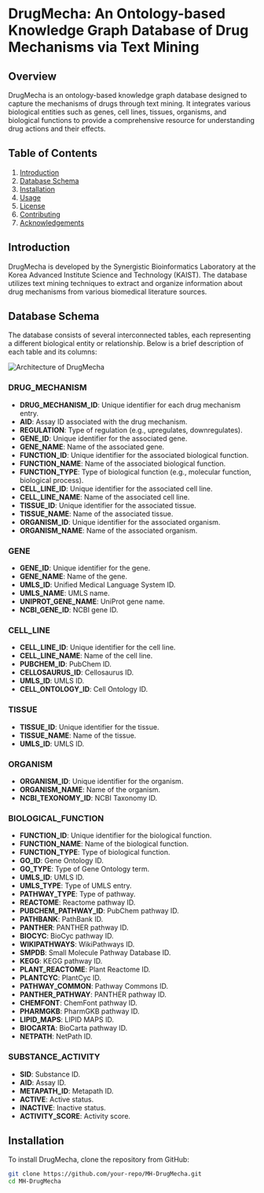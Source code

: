 # DrugMecha: An Ontology-based Knowledge Graph Database of Drug Mechanisms via Text Mining

## Overview
DrugMecha is an ontology-based knowledge graph database designed to capture the mechanisms of drugs through text mining. 
It integrates various biological entities such as genes, cell lines, tissues, organisms, and biological functions to provide a comprehensive resource for understanding drug actions and their effects.

## Table of Contents
1. [Introduction](#introduction)
2. [Database Schema](#database-schema)
3. [Installation](#installation)
4. [Usage](#usage)
5. [License](#license)
6. [Contributing](#contributing)
7. [Acknowledgements](#acknowledgements)

## Introduction
DrugMecha is developed by the Synergistic Bioinformatics Laboratory at the Korea Advanced Institute Science and Technology (KAIST). The database utilizes text mining techniques to extract and organize information about drug mechanisms from various biomedical literature sources.

## Database Schema
The database consists of several interconnected tables, each representing a different biological entity or relationship. Below is a brief description of each table and its columns:

![Architecture of DrugMecha](https://github.com/SYNBI-KAIST/DrugMecha/blob/main/Overview.png)

### DRUG_MECHANISM
- **DRUG_MECHANISM_ID**: Unique identifier for each drug mechanism entry.
- **AID**: Assay ID associated with the drug mechanism.
- **REGULATION**: Type of regulation (e.g., upregulates, downregulates).
- **GENE_ID**: Unique identifier for the associated gene.
- **GENE_NAME**: Name of the associated gene.
- **FUNCTION_ID**: Unique identifier for the associated biological function.
- **FUNCTION_NAME**: Name of the associated biological function.
- **FUNCTION_TYPE**: Type of biological function (e.g., molecular function, biological process).
- **CELL_LINE_ID**: Unique identifier for the associated cell line.
- **CELL_LINE_NAME**: Name of the associated cell line.
- **TISSUE_ID**: Unique identifier for the associated tissue.
- **TISSUE_NAME**: Name of the associated tissue.
- **ORGANISM_ID**: Unique identifier for the associated organism.
- **ORGANISM_NAME**: Name of the associated organism.

### GENE
- **GENE_ID**: Unique identifier for the gene.
- **GENE_NAME**: Name of the gene.
- **UMLS_ID**: Unified Medical Language System ID.
- **UMLS_NAME**: UMLS name.
- **UNIPROT_GENE_NAME**: UniProt gene name.
- **NCBI_GENE_ID**: NCBI gene ID.

### CELL_LINE
- **CELL_LINE_ID**: Unique identifier for the cell line.
- **CELL_LINE_NAME**: Name of the cell line.
- **PUBCHEM_ID**: PubChem ID.
- **CELLOSAURUS_ID**: Cellosaurus ID.
- **UMLS_ID**: UMLS ID.
- **CELL_ONTOLOGY_ID**: Cell Ontology ID.

### TISSUE
- **TISSUE_ID**: Unique identifier for the tissue.
- **TISSUE_NAME**: Name of the tissue.
- **UMLS_ID**: UMLS ID.

### ORGANISM
- **ORGANISM_ID**: Unique identifier for the organism.
- **ORGANISM_NAME**: Name of the organism.
- **NCBI_TEXONOMY_ID**: NCBI Taxonomy ID.

### BIOLOGICAL_FUNCTION
- **FUNCTION_ID**: Unique identifier for the biological function.
- **FUNCTION_NAME**: Name of the biological function.
- **FUNCTION_TYPE**: Type of biological function.
- **GO_ID**: Gene Ontology ID.
- **GO_TYPE**: Type of Gene Ontology term.
- **UMLS_ID**: UMLS ID.
- **UMLS_TYPE**: Type of UMLS entry.
- **PATHWAY_TYPE**: Type of pathway.
- **REACTOME**: Reactome pathway ID.
- **PUBCHEM_PATHWAY_ID**: PubChem pathway ID.
- **PATHBANK**: PathBank ID.
- **PANTHER**: PANTHER pathway ID.
- **BIOCYC**: BioCyc pathway ID.
- **WIKIPATHWAYS**: WikiPathways ID.
- **SMPDB**: Small Molecule Pathway Database ID.
- **KEGG**: KEGG pathway ID.
- **PLANT_REACTOME**: Plant Reactome ID.
- **PLANTCYC**: PlantCyc ID.
- **PATHWAY_COMMON**: Pathway Commons ID.
- **PANTHER_PATHWAY**: PANTHER pathway ID.
- **CHEMFONT**: ChemFont pathway ID.
- **PHARMGKB**: PharmGKB pathway ID.
- **LIPID_MAPS**: LIPID MAPS ID.
- **BIOCARTA**: BioCarta pathway ID.
- **NETPATH**: NetPath ID.

### SUBSTANCE_ACTIVITY
- **SID**: Substance ID.
- **AID**: Assay ID.
- **METAPATH_ID**: Metapath ID.
- **ACTIVE**: Active status.
- **INACTIVE**: Inactive status.
- **ACTIVITY_SCORE**: Activity score.

## Installation
To install DrugMecha, clone the repository from GitHub:

```sh
git clone https://github.com/your-repo/MH-DrugMecha.git
cd MH-DrugMecha
